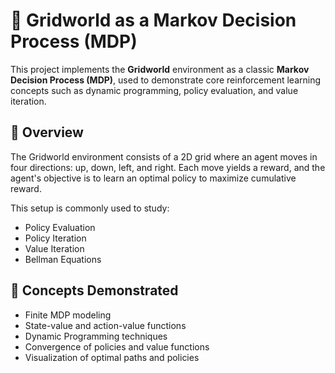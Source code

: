 # 🧭 Gridworld as a Markov Decision Process (MDP)

This project implements the **Gridworld** environment as a classic **Markov Decision Process (MDP)**, used to demonstrate core reinforcement learning concepts such as dynamic programming, policy evaluation, and value iteration.

## 📌 Overview

The Gridworld environment consists of a 2D grid where an agent moves in four directions: up, down, left, and right. Each move yields a reward, and the agent's objective is to learn an optimal policy to maximize cumulative reward.

This setup is commonly used to study:

- Policy Evaluation
- Policy Iteration
- Value Iteration
- Bellman Equations

## 🧠 Concepts Demonstrated

- Finite MDP modeling
- State-value and action-value functions
- Dynamic Programming techniques
- Convergence of policies and value functions
- Visualization of optimal paths and policies
